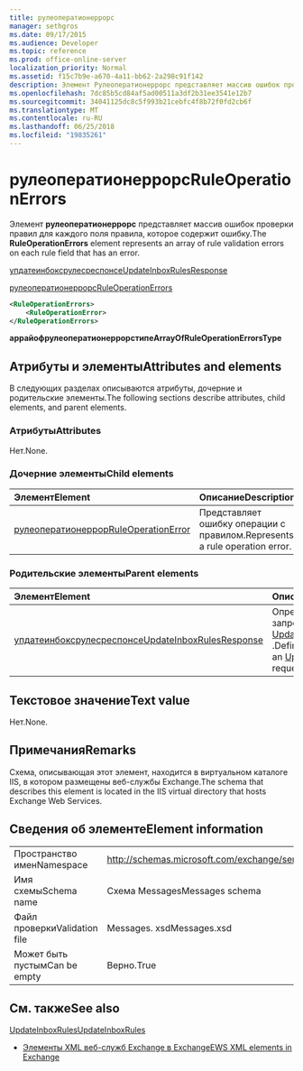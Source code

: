```yaml
---
title: рулеоператионеррорс
manager: sethgros
ms.date: 09/17/2015
ms.audience: Developer
ms.topic: reference
ms.prod: office-online-server
localization_priority: Normal
ms.assetid: f15c7b9e-a670-4a11-bb62-2a298c91f142
description: Элемент Рулеоператионеррорс представляет массив ошибок проверки правил для каждого поля правила, которое содержит ошибку.
ms.openlocfilehash: 7dc85b5cd84af5ad00511a3df2b31ee3541e12b7
ms.sourcegitcommit: 34041125dc8c5f993b21cebfc4f8b72f0fd2cb6f
ms.translationtype: MT
ms.contentlocale: ru-RU
ms.lasthandoff: 06/25/2018
ms.locfileid: "19835261"
---
```

# <a name="ruleoperationerrors"></a><span data-ttu-id="4d203-103">рулеоператионеррорс</span><span class="sxs-lookup"><span data-stu-id="4d203-103">RuleOperationErrors</span></span>

<span data-ttu-id="4d203-104">Элемент **рулеоператионеррорс** представляет массив ошибок проверки правил для каждого поля правила, которое содержит ошибку.</span><span class="sxs-lookup"><span data-stu-id="4d203-104">The **RuleOperationErrors** element represents an array of rule validation errors on each rule field that has an error.</span></span> 
  
[<span data-ttu-id="4d203-105">упдатеинбоксрулесреспонсе</span><span class="sxs-lookup"><span data-stu-id="4d203-105">UpdateInboxRulesResponse</span></span>](updateinboxrulesresponse.md)
  
[<span data-ttu-id="4d203-106">рулеоператионеррорс</span><span class="sxs-lookup"><span data-stu-id="4d203-106">RuleOperationErrors</span></span>](ruleoperationerrors.md)
  
```XML
<RuleOperationErrors>
    <RuleOperationError>
</RuleOperationErrors>
```

 <span data-ttu-id="4d203-107">**аррайофрулеоператионеррорстипе**</span><span class="sxs-lookup"><span data-stu-id="4d203-107">**ArrayOfRuleOperationErrorsType**</span></span>
## <a name="attributes-and-elements"></a><span data-ttu-id="4d203-108">Атрибуты и элементы</span><span class="sxs-lookup"><span data-stu-id="4d203-108">Attributes and elements</span></span>

<span data-ttu-id="4d203-109">В следующих разделах описываются атрибуты, дочерние и родительские элементы.</span><span class="sxs-lookup"><span data-stu-id="4d203-109">The following sections describe attributes, child elements, and parent elements.</span></span>
  
### <a name="attributes"></a><span data-ttu-id="4d203-110">Атрибуты</span><span class="sxs-lookup"><span data-stu-id="4d203-110">Attributes</span></span>

<span data-ttu-id="4d203-111">Нет.</span><span class="sxs-lookup"><span data-stu-id="4d203-111">None.</span></span>
  
### <a name="child-elements"></a><span data-ttu-id="4d203-112">Дочерние элементы</span><span class="sxs-lookup"><span data-stu-id="4d203-112">Child elements</span></span>

|<span data-ttu-id="4d203-113">**Элемент**</span><span class="sxs-lookup"><span data-stu-id="4d203-113">**Element**</span></span>|<span data-ttu-id="4d203-114">**Описание**</span><span class="sxs-lookup"><span data-stu-id="4d203-114">**Description**</span></span>|
|:-----|:-----|
|[<span data-ttu-id="4d203-115">рулеоператионеррор</span><span class="sxs-lookup"><span data-stu-id="4d203-115">RuleOperationError</span></span>](ruleoperationerror.md) <br/> |<span data-ttu-id="4d203-116">Представляет ошибку операции с правилом.</span><span class="sxs-lookup"><span data-stu-id="4d203-116">Represents a rule operation error.</span></span>  <br/> |
   
### <a name="parent-elements"></a><span data-ttu-id="4d203-117">Родительские элементы</span><span class="sxs-lookup"><span data-stu-id="4d203-117">Parent elements</span></span>

|<span data-ttu-id="4d203-118">**Элемент**</span><span class="sxs-lookup"><span data-stu-id="4d203-118">**Element**</span></span>|<span data-ttu-id="4d203-119">**Описание**</span><span class="sxs-lookup"><span data-stu-id="4d203-119">**Description**</span></span>|
|:-----|:-----|
|[<span data-ttu-id="4d203-120">упдатеинбоксрулесреспонсе</span><span class="sxs-lookup"><span data-stu-id="4d203-120">UpdateInboxRulesResponse</span></span>](updateinboxrulesresponse.md) <br/> |<span data-ttu-id="4d203-121">Определяет ответ на запрос [UpdateInboxRules](updateinboxrules.md) .</span><span class="sxs-lookup"><span data-stu-id="4d203-121">Defines a response to an [UpdateInboxRules](updateinboxrules.md) request.</span></span>  <br/> |
   
## <a name="text-value"></a><span data-ttu-id="4d203-122">Текстовое значение</span><span class="sxs-lookup"><span data-stu-id="4d203-122">Text value</span></span>

<span data-ttu-id="4d203-123">Нет.</span><span class="sxs-lookup"><span data-stu-id="4d203-123">None.</span></span>
  
## <a name="remarks"></a><span data-ttu-id="4d203-124">Примечания</span><span class="sxs-lookup"><span data-stu-id="4d203-124">Remarks</span></span>

<span data-ttu-id="4d203-125">Схема, описывающая этот элемент, находится в виртуальном каталоге IIS, в котором размещены веб-службы Exchange.</span><span class="sxs-lookup"><span data-stu-id="4d203-125">The schema that describes this element is located in the IIS virtual directory that hosts Exchange Web Services.</span></span>
  
## <a name="element-information"></a><span data-ttu-id="4d203-126">Сведения об элементе</span><span class="sxs-lookup"><span data-stu-id="4d203-126">Element information</span></span>

|||
|:-----|:-----|
|<span data-ttu-id="4d203-127">Пространство имен</span><span class="sxs-lookup"><span data-stu-id="4d203-127">Namespace</span></span>  <br/> |http://schemas.microsoft.com/exchange/services/2006/messages  <br/> |
|<span data-ttu-id="4d203-128">Имя схемы</span><span class="sxs-lookup"><span data-stu-id="4d203-128">Schema name</span></span>  <br/> |<span data-ttu-id="4d203-129">Схема Messages</span><span class="sxs-lookup"><span data-stu-id="4d203-129">Messages schema</span></span>  <br/> |
|<span data-ttu-id="4d203-130">Файл проверки</span><span class="sxs-lookup"><span data-stu-id="4d203-130">Validation file</span></span>  <br/> |<span data-ttu-id="4d203-131">Messages. xsd</span><span class="sxs-lookup"><span data-stu-id="4d203-131">Messages.xsd</span></span>  <br/> |
|<span data-ttu-id="4d203-132">Может быть пустым</span><span class="sxs-lookup"><span data-stu-id="4d203-132">Can be empty</span></span>  <br/> |<span data-ttu-id="4d203-133">Верно.</span><span class="sxs-lookup"><span data-stu-id="4d203-133">True</span></span>  <br/> |
   
## <a name="see-also"></a><span data-ttu-id="4d203-134">См. также</span><span class="sxs-lookup"><span data-stu-id="4d203-134">See also</span></span>



[<span data-ttu-id="4d203-135">UpdateInboxRules</span><span class="sxs-lookup"><span data-stu-id="4d203-135">UpdateInboxRules</span></span>](updateinboxrules.md)


- [<span data-ttu-id="4d203-136">Элементы XML веб-служб Exchange в Exchange</span><span class="sxs-lookup"><span data-stu-id="4d203-136">EWS XML elements in Exchange</span></span>](ews-xml-elements-in-exchange.md)

